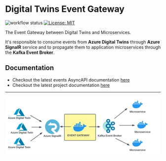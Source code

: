 # Digital Twins Event Gateway

![workflow status](https://github.com/smartoperatingblock/dt-event-gateway/actions/workflows/build-and-deploy.yml/badge.svg)
[![License: MIT](https://img.shields.io/badge/License-MIT-yellow.svg)](https://opensource.org/licenses/MIT)

The Event Gateway between Digital Twins and Microservices.

It's responsible to consume events from **Azure Digital Twins** through **Azure SignalR** service and to propagate them to application microservices through the **Kafka Event Broker**.

## Documentation
- Checkout the latest events AsyncAPI documentation [here](https://smartoperatingblock.github.io/dt-event-gateway/documentation/asyncapi-doc)
- Checkout the latest project documentation [here](https://smartoperatingblock.github.io/dt-event-gateway/documentation/code-doc)

---

![](https://raw.githubusercontent.com/SmartOperatingBlock/documentation/main/imgs/dt-event-gateway-schema.svg)

